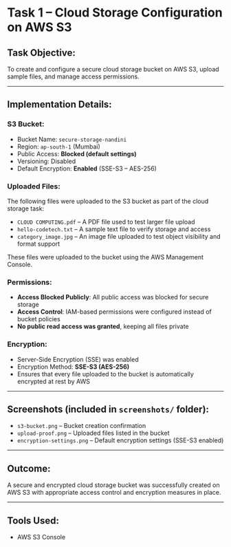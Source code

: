 # Task 1 – Cloud Storage Configuration on AWS S3

##  Task Objective:
To create and configure a secure cloud storage bucket on AWS S3, upload sample files, and manage access permissions.

---

##  Implementation Details:

###  S3 Bucket:
- Bucket Name: `secure-storage-nandini`
- Region: `ap-south-1` (Mumbai)
- Public Access: **Blocked (default settings)**
- Versioning: Disabled
- Default Encryption: **Enabled** (SSE-S3 – AES-256)

###  Uploaded Files:

The following files were uploaded to the S3 bucket as part of the cloud storage task:

- `CLOUD COMPUTING.pdf` – A PDF file used to test larger file upload
- `hello-codetech.txt` – A sample text file to verify storage and access
- `category_image.jpg` – An image file uploaded to test object visibility and format support


These files were uploaded to the bucket using the AWS Management Console.

###  Permissions:
- **Access Blocked Publicly**: All public access was blocked for secure storage
- **Access Control**: IAM-based permissions were configured instead of bucket policies
- **No public read access was granted**, keeping all files private

###  Encryption:
- Server-Side Encryption (SSE) was enabled
- Encryption Method: **SSE-S3 (AES-256)**
- Ensures that every file uploaded to the bucket is automatically encrypted at rest by AWS

---

##  Screenshots (included in `screenshots/` folder):
- `s3-bucket.png` – Bucket creation confirmation
- `upload-proof.png` – Uploaded files listed in the bucket
- `encryption-settings.png` – Default encryption settings (SSE-S3 enabled)

---

##  Outcome:
A secure and encrypted cloud storage bucket was successfully created on AWS S3 with appropriate access control and encryption measures in place.

---

##  Tools Used:
- AWS S3 Console
